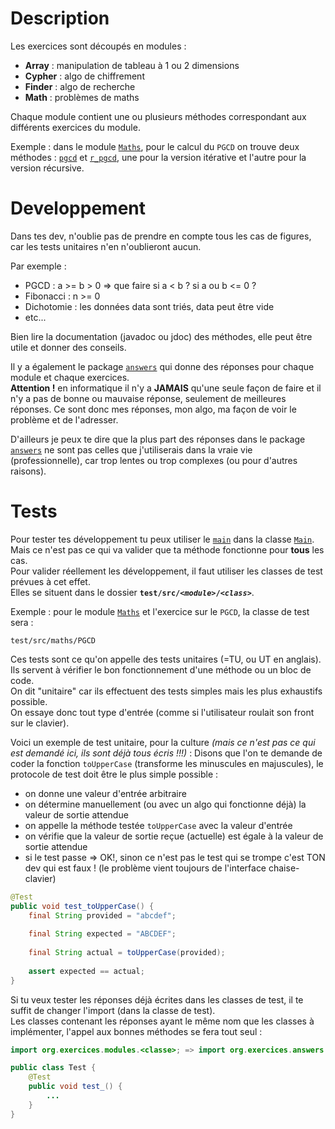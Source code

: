 # Description

Les exercices sont découpés en modules :
- **Array** : manipulation de tableau à 1 ou 2 dimensions
- **Cypher** : algo de chiffrement
- **Finder** : algo de recherche
- **Math** : problèmes de maths

Chaque module contient une ou plusieurs méthodes correspondant aux différents exercices du module.

Exemple : dans le module [`Maths`](https://github.com/JeremyBidet/Exercices/blob/develop/src/org/exercices/modules/Maths.java), pour le calcul du `PGCD` on trouve deux méthodes : [`pgcd`](https://github.com/JeremyBidet/Exercices/blob/develop/src/org/exercices/modules/Maths.java#L46) et [`r_pgcd`](https://github.com/JeremyBidet/Exercices/blob/develop/src/org/exercices/modules/Maths.java#L59), une pour la version itérative et l'autre pour la version récursive.


# Developpement
Dans tes dev, n'oublie pas de prendre en compte tous les cas de figures, car les tests unitaires n'en n'oublieront aucun.

Par exemple :
- PGCD : a >= b > 0 => que faire si a < b ? si a ou b <= 0 ?
- Fibonacci : n >= 0
- Dichotomie : les données data sont triés, data peut être vide
- etc...

Bien lire la documentation (javadoc ou jdoc) des méthodes, elle peut être utile et donner des conseils.

Il y a également le package [`answers`](https://github.com/JeremyBidet/Exercices/tree/develop/src/org/exercices/answers) qui donne des réponses pour chaque module et chaque exercices.<br>
**Attention !** en informatique il n'y a **JAMAIS** qu'une seule façon de faire et il n'y a pas de bonne ou mauvaise réponse, seulement de meilleures réponses. Ce sont donc mes réponses, mon algo, ma façon de voir le problème et de l'adresser.

D'ailleurs je peux te dire que la plus part des réponses dans le package [`answers`](https://github.com/JeremyBidet/Exercices/tree/develop/src/org/exercices/answers) ne sont pas celles que j'utiliserais dans la vraie vie (professionnelle), car trop lentes ou trop complexes (ou pour d'autres raisons).


# Tests
Pour tester tes développement tu peux utiliser le [`main`](https://github.com/JeremyBidet/Exercices/blob/e3b07b28ec37a6e230d15d878e9b54982d21eb9a/src/org/exercices/Main.java#L78) dans la classe [`Main`](https://github.com/JeremyBidet/Exercices/blob/develop/src/org/exercices/Main.java). Mais ce n'est pas ce qui va valider que ta méthode fonctionne pour **tous** les cas.<br>
Pour valider réellement les développement, il faut utiliser les classes de test prévues à cet effet.<br>
Elles se situent dans le dossier **`test/src/`*`<module>`*`/`*`<class>`***.

Exemple : pour le module [`Maths`](https://github.com/JeremyBidet/Exercices/blob/develop/src/org/exercices/modules/Maths.java) et l'exercice sur le `PGCD`, la classe de test sera :
```
test/src/maths/PGCD
```
Ces tests sont ce qu'on appelle des tests unitaires (=TU, ou UT en anglais).<br>
Ils servent à vérifier le bon fonctionnement d'une méthode ou un bloc de code.<br>
On dit "unitaire" car ils effectuent des tests simples mais les plus exhaustifs possible.<br>
On essaye donc tout type d'entrée (comme si l'utilisateur roulait son front sur le clavier).<br>

Voici un exemple de test unitaire, pour la culture *(mais ce n'est pas ce qui est demandé ici, ils sont déjà tous écris !!!)* :
Disons que l'on te demande de coder la fonction `toUpperCase` (transforme les minuscules en majuscules), le protocole de test doit être le plus simple possible :
- on donne une valeur d'entrée arbitraire
- on détermine manuellement (ou avec un algo qui fonctionne déjà) la valeur de sortie attendue
- on appelle la méthode testée `toUpperCase` avec la valeur d'entrée
- on vérifie que la valeur de sortie reçue (actuelle) est égale à la valeur de sortie attendue
- si le test passe => OK!, sinon ce n'est pas le test qui se trompe c'est TON dev qui est faux ! (le problème vient toujours de l'interface chaise-clavier)

```java
@Test
public void test_toUpperCase() {
	final String provided = "abcdef";
	
	final String expected = "ABCDEF";
	
	final String actual = toUpperCase(provided);
	
	assert expected == actual;
}
```

Si tu veux tester les réponses déjà écrites dans les classes de test, il te suffit de changer l'import (dans la classe de test).<br>
Les classes contenant les réponses ayant le même nom que les classes à implémenter, l'appel aux bonnes méthodes se fera tout seul :
```java
import org.exercices.modules.<classe>; => import org.exercices.answers.<classe>;

public class Test {
    @Test
    public void test_() {
        ...
    }
}
```
